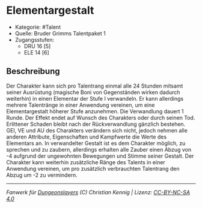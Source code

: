 <!---
Dies ist ein Fanwerk für DUNGEONSLAYERS (C) von Christian Kennig

Quellen:      [Bruder Grimms Talentpaket 1](https://www.f-space.de/ds4/downloads.html)
              [Talentbeschreibungen](https://www.f-space.de/ds4/tools-talentcards.html)
License:      [CC-BY-NC-SA 4.0](https://creativecommons.org/licenses/by-nc-sa/4.0/deed.de)
Richtlinien:  [Fanwerkrichtlinien](https://www.dungeonslayers.net/fanwerk-richtlinien/)
Autor:        Zauberlehrling
-->

  
# Elementargestalt  
- Kategorie: #Talent  
- Quelle: Bruder Grimms Talentpaket 1  
- Zugangsstufen:  
  - DRU 16 [5]  
  - ELE 14 [6]  

## Beschreibung  
Der Charakter kann sich pro Talentrang einmal alle 24 Stunden mitsamt seiner Ausrüstung (magische Boni von Gegenständen wirken dadurch weiterhin) in einen Elementar der Stufe I verwandeln. Er kann allerdings mehrere Talentränge in einer Anwendung vereinen, um eine Elementargestalt höherer Stufe anzunehmen. Die Verwandlung dauert 1 Runde. Der Effekt endet auf Wunsch des Charakters oder durch seinen Tod. Erlittener Schaden bleibt nach der Rückverwandlung gänzlich bestehen. GEI, VE und AU des Charakters verändern sich nicht, jedoch nehmen alle anderen Attribute, Eigenschaften und Kampfwerte die Werte des Elementars an. In verwandelter Gestalt ist es dem Charakter möglich, zu sprechen und zu zaubern, allerdings erhalten alle Zauber einen Abzug von -4 aufgrund der ungewohnten Bewegungen und Stimme seiner Gestalt. Der Charakter kann weiterhin zusätzliche Ränge des Talents in einer Anwendung vereinen, um pro zusätzlich verbrauchten Talentrang den Abzug um -2 zu vermindern.


___  
*Fanwerk für [Dungeonslayers](https://www.dungeonslayers.net/) (C) Christian Kennig | Lizenz: [CC-BY-NC-SA 4.0](https://creativecommons.org/licenses/by-nc-sa/4.0/deed.de)*  